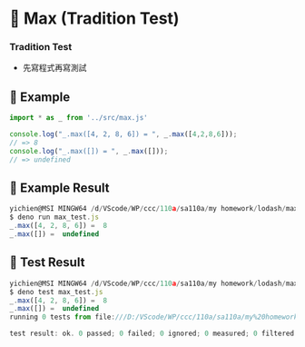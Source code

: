 # 📝 Max (Tradition Test)
### Tradition Test
* 先寫程式再寫測試

## 📍 Example
```js
import * as _ from '../src/max.js'

console.log("_.max([4, 2, 8, 6]) = ", _.max([4,2,8,6]));
// => 8
console.log("_.max([]) = ", _.max([]));
// => undefined
```

## 📍 Example Result
```js
yichien@MSI MINGW64 /d/VScode/WP/ccc/110a/sa110a/my homework/lodash/max/test (master)
$ deno run max_test.js
_.max([4, 2, 8, 6]) =  8
_.max([]) =  undefined
```

## 📍 Test Result
```js
yichien@MSI MINGW64 /d/VScode/WP/ccc/110a/sa110a/my homework/lodash/max/test (masteest (master)
$ deno test max_test.js
_.max([4, 2, 8, 6]) =  8
_.max([]) =  undefined
running 0 tests from file:///D:/VScode/WP/ccc/110a/sa110a/my%20homework/lodash/max/test/max_test.js        test/max_test.js

test result: ok. 0 passed; 0 failed; 0 ignored; 0 measured; 0 filtered out (24ms)  
```